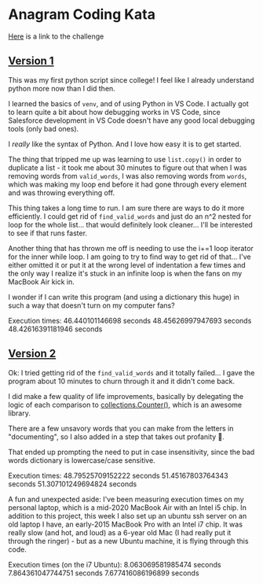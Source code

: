 # Anagram Coding Kata

[Here][1] is a link to the challenge

## [Version 1][2]

This was my first python script since college! I feel like I already understand python more now than I did then.

I learned the basics of `venv`, and of using Python in VS Code. I actually got to learn quite a bit about how debugging works in VS Code, since Salesforce development in VS Code doesn't have any good local debugging tools (only bad ones).

I _really_ like the syntax of Python. And I love how easy it is to get started.

The thing that tripped me up was learning to use `list.copy()` in order to duplicate a list - it took me about 30 minutes to figure out that when I was removing words from `valid_words`, I was also removing words from `words`, which was making my loop end before it had gone through every element and was throwing everything off.

This thing takes a long time to run. I am sure there are ways to do it more efficiently. I could get rid of `find_valid_words` and just do an n^2 nested for loop for the whole list... that would definitely look cleaner... I'll be interested to see if that runs faster.

Another thing that has thrown me off is needing to use the i+=1 loop iterator for the inner while loop. I am going to try to find way to get rid of that... I've either omitted it or put it at the wrong level of indentation a few times and the only way I realize it's stuck in an infinite loop is when the fans on my MacBook Air kick in.

I wonder if I can write this program (and using a dictionary this huge) in such a way that doesn't turn on my computer fans?

Execution times:
46.440101146698 seconds
48.45626997947693 seconds
48.42616391181946 seconds

## [Version 2][3]

Ok: I tried getting rid of the `find_valid_words` and it totally failed... I gave the program about 10 minutes to churn through it and it didn't come back.

I did make a few quality of life improvements, basically by delegating the logic of each comparison to [collections.Counter()][4], which is an awesome library.

There are a few unsavory words that you can make from the letters in "documenting", so I also added in a step that takes out profanity 🙂.

That ended up prompting the need to put in case insensitivity, since the bad words dictionary is lowercase/case sensitive.

Execution times:
48.79525709152222 seconds
51.45167803764343 seconds
51.307101249694824 seconds

A fun and unexpected aside: I've been measuring execution times on my personal laptop, which is a mid-2020 MacBook Air with an Intel i5 chip. In addition to this project, this week I also set up an ubuntu ssh server on an old laptop I have, an early-2015 MacBook Pro with an Intel i7 chip. It was really slow (and hot, and loud) as a 6-year old Mac (I had really put it through the ringer) - but as a new Ubuntu machine, it is flying through this code.

Execution times (on the i7 Ubuntu):
8.063069581985474 seconds
7.864361047744751 seconds
7.677416086196899 seconds

[1]: https://codingdojo.org/kata/Anagram/
[2]: https://github.com/thombehrens/py-anagram/blob/master/anagram-v1.py
[3]: https://github.com/thombehrens/py-anagram/blob/master/anagram-v2.py
[4]: https://www.pythonforbeginners.com/collection/python-collections-counter
